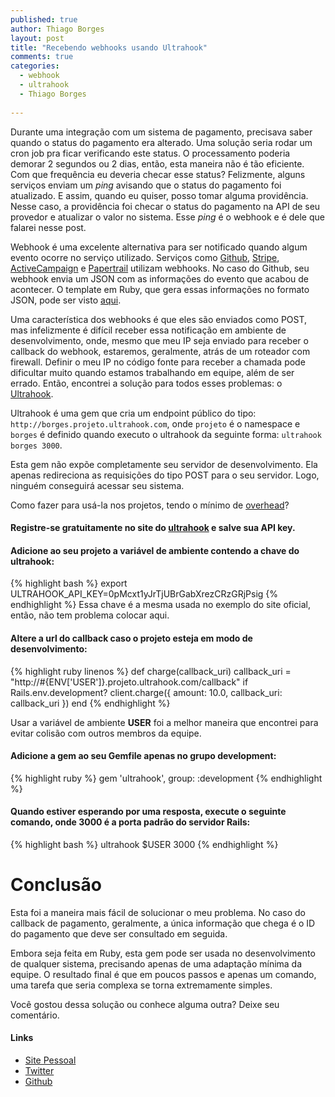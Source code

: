 ```yaml
---
published: true
author: Thiago Borges
layout: post
title: "Recebendo webhooks usando Ultrahook"
comments: true
categories:
  - webhook
  - ultrahook
  - Thiago Borges
  
---
```


Durante uma integração com um sistema de pagamento, precisava saber quando o status do pagamento era alterado. Uma solução seria rodar um cron job pra ficar verificando este status. O processamento poderia demorar 2 segundos ou 2 dias, então, esta maneira não é tão eficiente. Com que frequência eu deveria checar esse status? Felizmente, alguns serviços enviam um _ping_ avisando que o status do pagamento foi atualizado. E assim, quando eu quiser, posso tomar alguma providência. Nesse caso, a providência foi checar o status do pagamento na API de seu provedor e atualizar o valor no sistema. Esse _ping_ é o webhook e é dele que falarei nesse post.

<!--more-->

Webhook é uma excelente alternativa para ser notificado quando algum evento ocorre no serviço utilizado. Serviços como [Github][github], [Stripe][stripe], [ActiveCampaign][activecampaign] e [Papertrail][papertrail] utilizam webhooks. No caso do Github, seu webhook envia um JSON com as informações do evento que acabou de acontecer. O template em Ruby, que gera essas informações no formato JSON, pode ser visto [aqui][gh-template].

Uma característica dos webhooks é que eles são enviados como POST, mas infelizmente é difícil receber essa notificação em ambiente de desenvolvimento, onde, mesmo que meu IP seja enviado para receber o callback do webhook, estaremos, geralmente, atrás de um roteador com firewall. Definir o meu IP no código fonte para receber a chamada pode dificultar muito quando estamos trabalhando em equipe, além de ser errado. Então, encontrei a solução para todos esses problemas: o [Ultrahook][ultrahook].

Ultrahook é uma gem que cria um endpoint público do tipo: `http://borges.projeto.ultrahook.com`, onde `projeto` é o namespace e `borges` é definido quando executo o ultrahook da seguinte forma: `ultrahook borges 3000`.

Esta gem não expõe completamente seu servidor de desenvolvimento. Ela apenas redireciona as requisições do tipo POST para o seu servidor. Logo, ninguém conseguirá acessar seu sistema.

Como fazer para usá-la nos projetos, tendo o mínimo de [overhead][]?

#### Registre-se gratuitamente no site do [ultrahook][] e salve sua API key.


#### Adicione ao seu projeto a variável de ambiente contendo a chave do ultrahook:
  {% highlight bash %}
  export ULTRAHOOK_API_KEY=0pMcxt1yJrTjUBrGabXrezCRzGRjPsig
{% endhighlight %}
  Essa chave é a mesma usada no exemplo do site oficial, então, não tem problema colocar aqui.

#### Altere a url do callback caso o projeto esteja em modo de desenvolvimento:
  {% highlight ruby linenos %}
def charge(callback_uri)
  callback_uri = "http://#{ENV['USER']}.projeto.ultrahook.com/callback" if Rails.env.development?
  client.charge({
    amount: 10.0,
    callback_uri: callback_uri
  })
end
{% endhighlight %}

Usar a variável de ambiente **USER** foi a melhor maneira que encontrei para evitar colisão com outros membros da equipe.

#### Adicione a gem ao seu Gemfile apenas no grupo development:
  
  {% highlight ruby %}
  gem 'ultrahook', group: :development
{% endhighlight %}

#### Quando estiver esperando por uma resposta, execute o seguinte comando, onde 3000 é a porta padrão do servidor Rails:
  
  {% highlight bash %}
  ultrahook $USER 3000
{% endhighlight %}

# Conclusão

Esta foi a maneira mais fácil de solucionar o meu problema. No caso do callback de pagamento, geralmente, a única informação que chega é o ID do pagamento que deve ser consultado em seguida.

Embora seja feita em Ruby, esta gem pode ser usada no desenvolvimento de qualquer sistema, precisando apenas de uma adaptação mínima da equipe. O resultado final é que em poucos passos e apenas um comando, uma tarefa que seria complexa se torna extremamente simples.

Você gostou dessa solução ou conhece alguma outra? Deixe seu comentário.

#### Links

- [Site Pessoal](http://www.thiagoborg.es)
- [Twitter](http://twitter.com/tgabrielborges)
- [Github](https://github.com/thiagogabriel)

[ultrahook]: http://www.ultrahook.com/
[github]: https://github.com
[stripe]: https://stripe.com
[activecampaign]: http://www.activecampaign.com
[papertrail]: https://papertrailapp.tenderapp.com
[overhead]: http://pt.wikipedia.org/wiki/Overhead_(computa%C3%A7%C3%A3o)
[dotenv-rails]: https://rubygems.org/gems/dotenv-rails
[gh-template]: https://gist.github.com/tekkub/2732968
